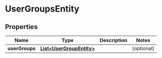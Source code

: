 

# UserGroupsEntity

## Properties

Name | Type | Description | Notes
------------ | ------------- | ------------- | -------------
**userGroups** | [**List&lt;UserGroupEntity&gt;**](UserGroupEntity.md) |  |  [optional]



